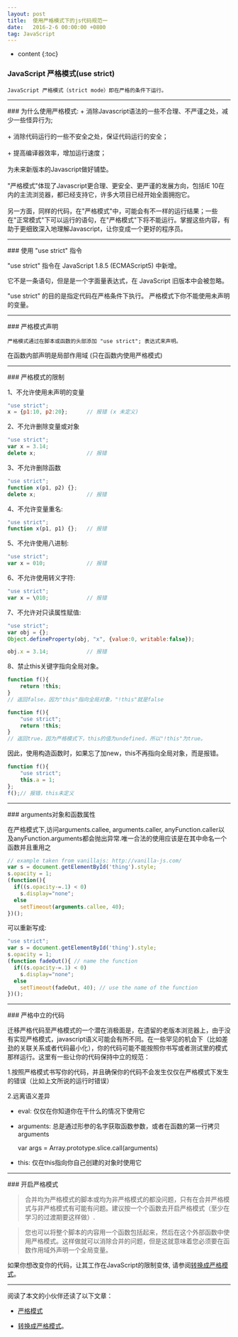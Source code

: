 ```yaml
---
layout: post
title:  使用严格模式下的js代码规范一
date:   2016-2-6 00:00:00 +0800
tag: JavaScript
---
```

* content
{:toc}
### JavaScript 严格模式(use strict)
`JavaScript 严格模式（strict mode）即在严格的条件下运行。`
<hr>
### 为什么使用严格模式:
+ 消除Javascript语法的一些不合理、不严谨之处，减少一些怪异行为;
<br/>
<br/>
+ 消除代码运行的一些不安全之处，保证代码运行的安全；
<br/>
<br/>
+ 提高编译器效率，增加运行速度；
<br/>
<br/>
为未来新版本的Javascript做好铺垫。
<br/>
<br/>
"严格模式"体现了Javascript更合理、更安全、更严谨的发展方向，包括IE 10在内的主流浏览器，都已经支持它，许多大项目已经开始全面拥抱它。
<br/>
<br/>
另一方面，同样的代码，在"严格模式"中，可能会有不一样的运行结果；一些在"正常模式"下可以运行的语句，在"严格模式"下将不能运行。掌握这些内容，有助于更细致深入地理解Javascript，让你变成一个更好的程序员。
<!-- more -->

<hr>
### 使用 "use strict" 指令

"use strict" 指令在 JavaScript 1.8.5 (ECMAScript5) 中新增。

它不是一条语句，但是是一个字面量表达式，在 JavaScript 旧版本中会被忽略。

"use strict" 的目的是指定代码在严格条件下执行。
严格模式下你不能使用未声明的变量。 

<hr>
### 严格模式声明

`严格模式通过在脚本或函数的头部添加 "use strict"; 表达式来声明。`

在函数内部声明是局部作用域 (只在函数内使用严格模式)

<hr>
### 严格模式的限制

1、不允许使用未声明的变量

```js
"use strict";
x = {p1:10, p2:20};      // 报错 (x 未定义)
```

2、不允许删除变量或对象

```js
"use strict";
var x = 3.14;
delete x;                // 报错
```

3、不允许删除函数

```js
"use strict";
function x(p1, p2) {}; 
delete x;                // 报错 
```

4、不允许变量重名:

```js
"use strict";
function x(p1, p1) {};   // 报错
```

5、不允许使用八进制:

```js
"use strict";
var x = 010;             // 报错
```

6、不允许使用转义字符:

```js
"use strict";
var x = \010;            // 报错
```

7、不允许对只读属性赋值:

```js
"use strict";
var obj = {};
Object.defineProperty(obj, "x", {value:0, writable:false});

obj.x = 3.14;            // 报错
```

8、禁止this关键字指向全局对象。

```js
function f(){
    return !this;
} 
// 返回false，因为"this"指向全局对象，"!this"就是false

function f(){ 
    "use strict";
    return !this;
} 
// 返回true，因为严格模式下，this的值为undefined，所以"!this"为true。
```

因此，使用构造函数时，如果忘了加new，this不再指向全局对象，而是报错。

```js
function f(){
    "use strict";
    this.a = 1;
};
f();// 报错，this未定义
```

<hr>
### arguments对象和函数属性

在严格模式下,访问arguments.callee, arguments.caller, anyFunction.caller以及anyFunction.arguments都会抛出异常.唯一合法的使用应该是在其中命名一个函数并且重用之

```js
// example taken from vanillajs: http://vanilla-js.com/
var s = document.getElementById('thing').style;
s.opacity = 1;
(function(){ 
  if((s.opacity-=.1) < 0)
    s.display="none";
  else
    setTimeout(arguments.callee, 40);
})();
```

可以重新写成:

```js
"use strict";
var s = document.getElementById('thing').style;
s.opacity = 1;
(function fadeOut(){ // name the function
  if((s.opacity-=.1) < 0)
    s.display="none";
  else
    setTimeout(fadeOut, 40); // use the name of the function
})();
```
<hr>
### 严格中立的代码

迁移严格代码至严格模式的一个潜在消极面是，在遗留的老版本浏览器上，由于没有实现严格模式，javascript语义可能会有所不同。在一些罕见的机会下（比如差劲的关联关系或者代码最小化），你的代码可能不能按照你书写或者测试里的模式那样运行。这里有一些让你的代码保持中立的规范：

1.按照严格模式书写你的代码，并且确保你的代码不会发生仅仅在严格模式下发生的错误（比如上文所说的运行时错误）

2.远离语义差异

+ eval: 仅仅在你知道你在干什么的情况下使用它

+ arguments: 总是通过形参的名字获取函数参数，或者在函数的第一行拷贝arguments 

    var args = Array.prototype.slice.call(arguments)

+ this: 仅在this指向你自己创建的对象时使用它 

<hr>
### 开启严格模式

> 合并均为严格模式的脚本或均为非严格模式的都没问题，只有在合并严格模式与非严格模式有可能有问题。建议按一个个函数去开启严格模式（至少在学习的过渡期要这样做）.
 
> 您也可以将整个脚本的内容用一个函数包括起来，然后在这个外部函数中使用严格模式。这样做就可以消除合并的问题，但是这就意味着您必须要在函数作用域外声明一个全局变量。

如果你想改变你的代码，让其工作在JavaScript的限制变体, 请参阅[转换成严格模式](https://developer.mozilla.org/zh-CN/docs/Web/JavaScript/Reference/Strict_mode/Transitioning_to_strict_mode)。
<hr>

阅读了本文的小伙伴还读了以下文章：

+ [严格模式](https://developer.mozilla.org/zh-CN/docs/Web/JavaScript/Reference/Strict_mode)

+ [转换成严格模式](https://developer.mozilla.org/zh-CN/docs/Web/JavaScript/Reference/Strict_mode/Transitioning_to_strict_mode)。
